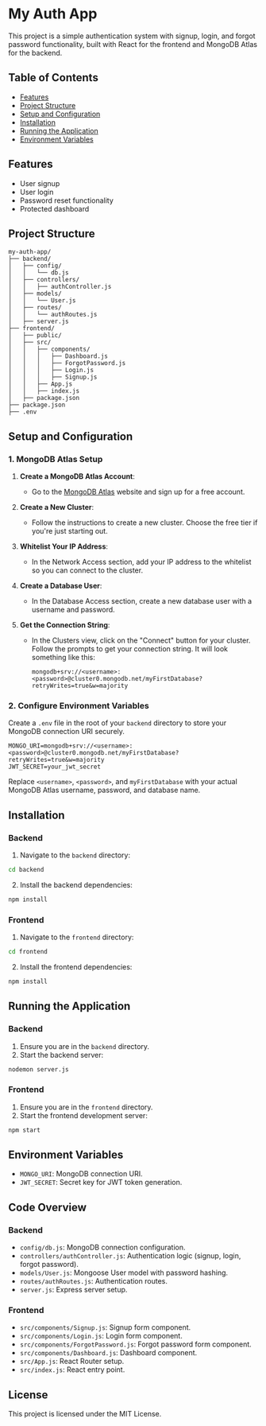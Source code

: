 
# My Auth App

This project is a simple authentication system with signup, login, and forgot password functionality, built with React for the frontend and MongoDB Atlas for the backend.

## Table of Contents

- [Features](#features)
- [Project Structure](#project-structure)
- [Setup and Configuration](#setup-and-configuration)
- [Installation](#installation)
- [Running the Application](#running-the-application)
- [Environment Variables](#environment-variables)

## Features

- User signup
- User login
- Password reset functionality
- Protected dashboard

## Project Structure

```plaintext
my-auth-app/
├── backend/
│   ├── config/
│   │   └── db.js
│   ├── controllers/
│   │   ├── authController.js
│   ├── models/
│   │   └── User.js
│   ├── routes/
│   │   └── authRoutes.js
│   ├── server.js
├── frontend/
│   ├── public/
│   ├── src/
│   │   ├── components/
│   │   │   ├── Dashboard.js
│   │   │   ├── ForgotPassword.js
│   │   │   ├── Login.js
│   │   │   ├── Signup.js
│   │   ├── App.js
│   │   ├── index.js
│   ├── package.json
├── package.json
├── .env
```

## Setup and Configuration

### 1. MongoDB Atlas Setup

1. **Create a MongoDB Atlas Account**:
   - Go to the [MongoDB Atlas](https://www.mongodb.com/cloud/atlas) website and sign up for a free account.

2. **Create a New Cluster**:
   - Follow the instructions to create a new cluster. Choose the free tier if you're just starting out.

3. **Whitelist Your IP Address**:
   - In the Network Access section, add your IP address to the whitelist so you can connect to the cluster.

4. **Create a Database User**:
   - In the Database Access section, create a new database user with a username and password.

5. **Get the Connection String**:
   - In the Clusters view, click on the "Connect" button for your cluster. Follow the prompts to get your connection string. It will look something like this:

     ```
     mongodb+srv://<username>:<password>@cluster0.mongodb.net/myFirstDatabase?retryWrites=true&w=majority
     ```

### 2. Configure Environment Variables

Create a `.env` file in the root of your `backend` directory to store your MongoDB connection URI securely.

```plaintext
MONGO_URI=mongodb+srv://<username>:<password>@cluster0.mongodb.net/myFirstDatabase?retryWrites=true&w=majority
JWT_SECRET=your_jwt_secret
```

Replace `<username>`, `<password>`, and `myFirstDatabase` with your actual MongoDB Atlas username, password, and database name.

## Installation

### Backend

1. Navigate to the `backend` directory:

```bash
cd backend
```

2. Install the backend dependencies:

```bash
npm install
```

### Frontend

1. Navigate to the `frontend` directory:

```bash
cd frontend
```

2. Install the frontend dependencies:

```bash
npm install
```

## Running the Application

### Backend

1. Ensure you are in the `backend` directory.
2. Start the backend server:

```bash
nodemon server.js
```

### Frontend

1. Ensure you are in the `frontend` directory.
2. Start the frontend development server:

```bash
npm start
```

## Environment Variables

- `MONGO_URI`: MongoDB connection URI.
- `JWT_SECRET`: Secret key for JWT token generation.

## Code Overview

### Backend

- `config/db.js`: MongoDB connection configuration.
- `controllers/authController.js`: Authentication logic (signup, login, forgot password).
- `models/User.js`: Mongoose User model with password hashing.
- `routes/authRoutes.js`: Authentication routes.
- `server.js`: Express server setup.

### Frontend

- `src/components/Signup.js`: Signup form component.
- `src/components/Login.js`: Login form component.
- `src/components/ForgotPassword.js`: Forgot password form component.
- `src/components/Dashboard.js`: Dashboard component.
- `src/App.js`: React Router setup.
- `src/index.js`: React entry point.

## License

This project is licensed under the MIT License.
